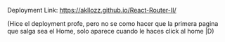 Deployment Link: https://akllozz.github.io/React-Router-II/

(Hice el deployment profe, pero no se como hacer que la primera pagina
que salga sea el Home, solo aparece cuando le haces click al home |D)
